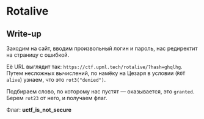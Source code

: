 # Rotalive

## Write-up

Заходим на сайт, вводим произвольный логин и пароль, нас редиректит на страницу с ошибкой. 

Её URL выглядит так: `https://ctf.upml.tech/rotalive/?hash=ghqlhg`. Путем несложных вычислений, по намёку на Цезаря в условии (`ROT alive`) узнаем, что это `rot3("denied")`.

Подбираем слово, по которому нас пустят — оказывается, это `granted`. Берем `rot23` от него, и получаем флаг.

Флаг: **uctf_is_not_secure**

